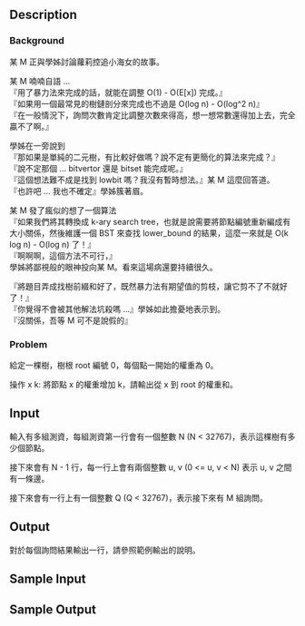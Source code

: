 ## Description ##

### Background ###

某 M 正與學姊討論蘿莉控追小海女的故事。

某 M 喃喃自語 ...  
『用了暴力法來完成的話，就能在調整 O(1) - O(E[x]) 完成。』  
『如果用一個最常見的樹鏈剖分來完成也不過是 O(log n) - O(log^2 n)』  
『在一般情況下，詢問次數肯定比調整次數來得高，想一想常數還得加上去，完全贏不了啊。』

學姊在一旁說到  
『那如果是單純的二元樹，有比較好做嗎？說不定有更簡化的算法來完成？』  
『說不定那個 ... bitvertor 還是 bitset 能完成呢。』  
『這個想法難不成是找到 lowbit 嗎？我沒有暫時想法。』某 M 這麼回答道。  
『也許吧 ... 我也不確定』學姊簇著眉。

某 M 發了瘋似的想了一個算法  
『如果我們將其轉換成 k-ary search tree，也就是說需要將節點編號重新編成有大小關係，然後維護一個 BST 來查找 lower_bound 的結果，這麼一來就是 O(k log n) - O(log n) 了！』  
『啊啊啊，這個方法不可行，』  
學姊將鄙視般的眼神投向某 M。看來這場病還要持續很久。

『將題目弄成找樹前綴和好了，既然暴力法有期望值的剪枝，讓它剪不了不就好了！』  
『你覺得不會被其他解法坑殺嗎 ...』學姊如此擔憂地表示到。  
『沒關係，吾等 M 可不是說假的』

### Problem ###

給定一棵樹，樹根 root 編號 0，每個點一開始的權重為 0。

操作 x k: 將節點 x 的權重增加 k，請輸出從 x 到 root 的權重和。

## Input ##

輸入有多組測資，每組測資第一行會有一個整數 N (N < 32767)，表示這棵樹有多少個節點。

接下來會有 N - 1 行，每一行上會有兩個整數 u, v (0 <= u, v < N) 表示 u, v 之間有一條邊。

接下來會有一行上有一個整數 Q (Q < 32767)，表示接下來有 M 組詢問。

## Output ##

對於每個詢問結果輸出一行，請參照範例輸出的說明。

## Sample Input ##

## Sample Output ##